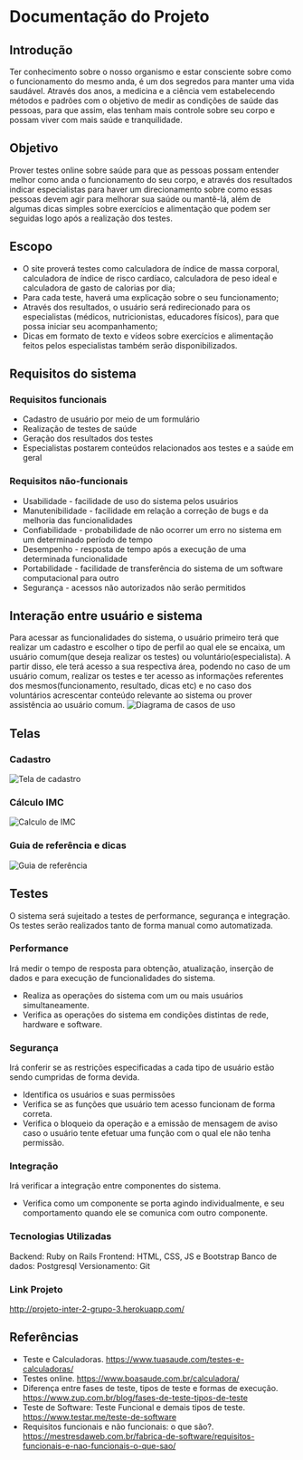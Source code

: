 # Documentação do Projeto

## Introdução
Ter conhecimento sobre o nosso organismo e estar consciente sobre como o funcionamento do mesmo anda, é um dos segredos para manter uma vida saudável. Através dos anos, a medicina e a ciência vem estabelecendo métodos e padrões com o objetivo de medir as condições de saúde das pessoas, para que assim, elas tenham mais controle sobre seu corpo e possam viver com mais saúde e tranquilidade.

## Objetivo
Prover testes online sobre saúde para que as pessoas possam entender melhor como anda o funcionamento do seu corpo, e através dos resultados indicar especialistas para haver um direcionamento sobre como essas pessoas devem agir para melhorar sua saúde ou mantê-lá, além de algumas dicas simples sobre exercícios e alimentação que podem ser seguidas logo após a realização dos testes.

## Escopo
*	O site proverá testes como calculadora de índice de massa corporal, calculadora de índice de risco cardíaco, calculadora de peso ideal e calculadora de gasto de calorias por dia;
*	Para cada teste, haverá uma explicação sobre o seu funcionamento;
*	Através dos resultados, o usuário será redirecionado para os especialistas (médicos, nutricionistas, educadores físicos), para que possa iniciar seu acompanhamento;
* Dicas em formato de texto e vídeos sobre exercícios e alimentação feitos pelos especialistas também serão disponibilizados.

## Requisitos do sistema

### Requisitos funcionais
* Cadastro de usuário por meio de um formulário
* Realização de testes de saúde
* Geração dos resultados dos testes
* Especialistas postarem conteúdos relacionados aos testes e a saúde em geral

### Requisitos não-funcionais
* Usabilidade - facilidade de uso do sistema pelos usuários
* Manutenibilidade - facilidade em relação a correção de bugs e da melhoria das funcionalidades
* Confiabilidade - probabilidade de não ocorrer um erro no sistema em um determinado período de tempo
* Desempenho - resposta de tempo após a execução de uma determinada funcionalidade
* Portabilidade - facilidade de transferência do sistema de um software computacional para outro
* Segurança - acessos não autorizados não serão permitidos

## Interação entre usuário e sistema
Para acessar as funcionalidades do sistema, o usuário primeiro terá que realizar um cadastro e escolher o tipo de perfil ao qual ele se
encaixa, um usuário comum(que deseja realizar os testes) ou voluntário(especialista). A partir disso, ele terá acesso a sua respectiva área, podendo
no caso de um usuário comum, realizar os testes e ter acesso as informações referentes dos mesmos(funcionamento, resultado, dicas etc) e no caso dos
voluntários acrescentar conteúdo relevante ao sistema ou prover assistência ao usuário comum.
<img src="https://github.com/Joaovictoroliveira/projeto_integrador_segundo_semestre_fatec_araras/blob/main/diagramas/diagrama_de_casos_de_uso.png" alt="Diagrama de casos de uso"/>

## Telas
### Cadastro
<img src="https://github.com/Joaovictoroliveira/projeto_integrador_segundo_semestre_fatec_araras/blob/main/Telas/Tela%20de%20Cadastro.jpg" alt="Tela de cadastro"/>

### Cálculo IMC
<img src="https://github.com/Joaovictoroliveira/projeto_integrador_segundo_semestre_fatec_araras/blob/main/Telas/Tela%20da%20Calculadora.jpg" alt="Calculo de IMC"/>

### Guia de referência e dicas
<img src="https://github.com/Joaovictoroliveira/projeto_integrador_segundo_semestre_fatec_araras/blob/main/Telas/Tela%20de%20Guia.jpg" alt="Guia de referência"/>

## Testes
O sistema será sujeitado a testes de performance, segurança e integração. Os testes serão realizados tanto de forma manual como automatizada.

### Performance
Irá medir o tempo de resposta para obtenção, atualização, inserção de dados e para execução de funcionalidades do sistema.
* Realiza as operações do sistema com um ou mais usuários simultaneamente.
* Verifica as operações do sistema em condições distintas de rede, hardware e software.

### Segurança
Irá conferir se as restrições especificadas a cada tipo de usuário estão sendo cumpridas de forma devida.
* Identifica os usuários e suas permissões
* Verifica se as funções que usuário tem acesso funcionam de forma correta.
* Verifica o bloqueio da operação e a emissão de mensagem de aviso caso o usuário tente efetuar uma função com o qual ele não tenha permissão.

### Integração
Irá verificar a integração entre componentes do sistema.
* Verifica como um componente se porta agindo individualmente, e seu comportamento quando ele se comunica com outro componente.

### Tecnologias Utilizadas
Backend: Ruby on Rails
Frontend: HTML, CSS, JS e Bootstrap
Banco de dados: Postgresql
Versionamento: Git

### Link Projeto
<a href="http://projeto-inter-2-grupo-3.herokuapp.com/">http://projeto-inter-2-grupo-3.herokuapp.com/</a>

## Referências
* Teste e Calculadoras. https://www.tuasaude.com/testes-e-calculadoras/
* Testes online. https://www.boasaude.com.br/calculadora/
* Diferença entre fases de teste, tipos de teste e formas de execução. https://www.zup.com.br/blog/fases-de-teste-tipos-de-teste
* Teste de Software: Teste Funcional e demais tipos de teste. https://www.testar.me/teste-de-software
* Requisitos funcionais e não funcionais: o que são?. https://mestresdaweb.com.br/fabrica-de-software/requisitos-funcionais-e-nao-funcionais-o-que-sao/
